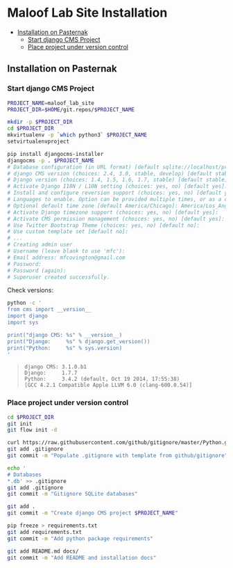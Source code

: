 # Maloof Lab Site Installation

<!-- MarkdownTOC -->

- [Installation on Pasternak](#installation-on-pasternak)
    - [Start django CMS Project](#start-django-cms-project)
    - [Place project under version control](#place-project-under-version-control)

<!-- /MarkdownTOC -->

## Installation on Pasternak

### Start django CMS Project

```sh
PROJECT_NAME=maloof_lab_site
PROJECT_DIR=$HOME/git.repos/$PROJECT_NAME

mkdir -p $PROJECT_DIR
cd $PROJECT_DIR
mkvirtualenv -p `which python3` $PROJECT_NAME
setvirtualenvproject

pip install djangocms-installer
djangocms -p . $PROJECT_NAME
# Database configuration (in URL format) [default sqlite://localhost/project.db]: 
# django CMS version (choices: 2.4, 3.0, stable, develop) [default stable]: develop
# Django version (choices: 1.4, 1.5, 1.6, 1.7, stable) [default stable]: 1.7
# Activate Django I18N / L10N setting (choices: yes, no) [default yes]: no
# Install and configure reversion support (choices: yes, no) [default yes]: 
# Languages to enable. Option can be provided multiple times, or as a comma separated list. Only language codes supported by Django can be used here: en-us
# Optional default time zone [default America/Chicago]: America/Los_Angeles
# Activate Django timezone support (choices: yes, no) [default yes]: 
# Activate CMS permission management (choices: yes, no) [default yes]: 
# Use Twitter Bootstrap Theme (choices: yes, no) [default no]: 
# Use custom template set [default no]: 
# ...
# Creating admin user
# Username (leave blank to use 'mfc'):    
# Email address: mfcovington@gmail.com
# Password: 
# Password (again): 
# Superuser created successfully.
```

Check versions:

```sh
python -c '
from cms import __version__
import django
import sys

print("django CMS: %s" % __version__)
print("Django:     %s" % django.get_version())
print("Python:     %s" % sys.version)
'
```

>     django CMS: 3.1.0.b1
>     Django:     1.7.7
>     Python:     3.4.2 (default, Oct 19 2014, 17:55:38) 
>     [GCC 4.2.1 Compatible Apple LLVM 6.0 (clang-600.0.54)]

### Place project under version control

```sh
cd $PROJECT_DIR
git init
git flow init -d

curl https://raw.githubusercontent.com/github/gitignore/master/Python.gitignore > .gitignore
git add .gitignore
git commit -m "Populate .gitignore with template from github/gitignore"

echo '
# Databases
*.db' >> .gitignore
git add .gitignore
git commit -m "Gitignore SQLite databases"

git add .
git commit -m "Create django CMS project $PROJECT_NAME"

pip freeze > requirements.txt
git add requirements.txt
git commit -m "Add python package requirements"

git add README.md docs/
git commit -m "Add README and installation docs"
```
